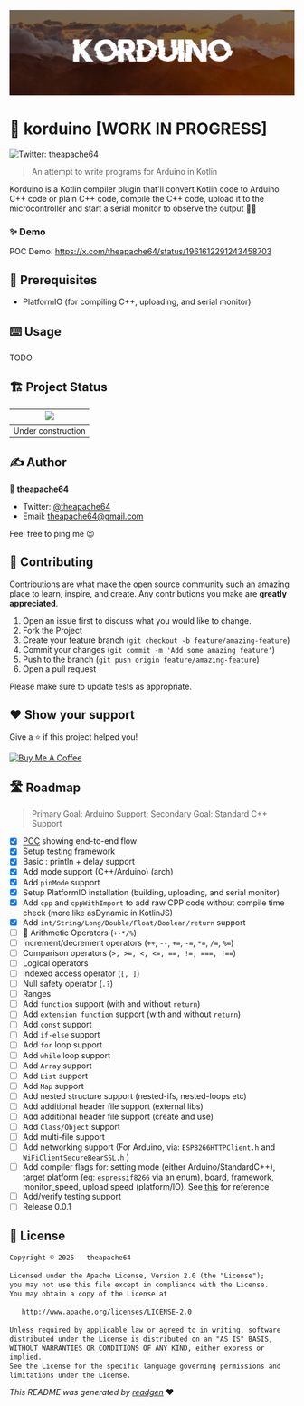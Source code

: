 ![](cover.jpeg)

# 🚧 korduino [WORK IN PROGRESS]

<a href="https://twitter.com/theapache64" target="_blank">
<img alt="Twitter: theapache64" src="https://img.shields.io/twitter/follow/theapache64.svg?style=social" />
</a>

> An attempt to write programs for Arduino in Kotlin

Korduino is a Kotlin compiler plugin that'll convert Kotlin code to Arduino C++ code or plain C++ code, compile the C++ code, upload it to the microcontroller and start a serial monitor to observe the output 🙌🏼



### ✨ Demo

POC Demo: https://x.com/theapache64/status/1961612291243458703

## 🦿 Prerequisites

- PlatformIO (for compiling C++, uploading, and serial monitor)

## ⌨️ Usage

TODO

## 🏗 Project Status

|![](https://i.giphy.com/media/7Sk1DclBgQoVyGCSPx/giphy.gif) |
|:--:|
| Under construction |

## ✍️ Author

👤 **theapache64**

* Twitter: <a href="https://twitter.com/theapache64" target="_blank">@theapache64</a>
* Email: theapache64@gmail.com

Feel free to ping me 😉

## 🤝 Contributing

Contributions are what make the open source community such an amazing place to learn, inspire, and create. Any
contributions you make are **greatly appreciated**.

1. Open an issue first to discuss what you would like to change.
1. Fork the Project
1. Create your feature branch (`git checkout -b feature/amazing-feature`)
1. Commit your changes (`git commit -m 'Add some amazing feature'`)
1. Push to the branch (`git push origin feature/amazing-feature`)
1. Open a pull request

Please make sure to update tests as appropriate.

## ❤ Show your support

Give a ⭐️ if this project helped you!

<a href="https://www.buymeacoffee.com/theapache64" target="_blank">
    <img src="https://cdn.buymeacoffee.com/buttons/v2/default-yellow.png" alt="Buy Me A Coffee" width="160">
</a>


## 🛣️ Roadmap

> Primary Goal: Arduino Support; Secondary Goal: Standard C++ Support

- [x] [POC](https://x.com/theapache64/status/1961612291243458703) showing end-to-end flow
- [x] Setup testing framework
- [x] Basic : println + delay support
- [x] Add mode support (C++/Arduino) (arch)
- [x] Add `pinMode` support
- [x] Setup PlatformIO installation (building, uploading, and serial monitor)
- [x] Add `cpp` and `cppWithImport` to add raw CPP code without compile time check (more like asDynamic in KotlinJS) 
- [x] Add `int/String/Long/Double/Float/Boolean/return` support
- [ ] 🚧 Arithmetic Operators (`+-*/%`) 
- [ ] Increment/decrement operators (`++`, `--`, `+=`, `-=`, `*=`, `/=`, `%=`) 
- [ ] Comparison operators (`>, >=, <, <=, ==, !=, ===, !==`) 
- [ ] Logical operators
- [ ] Indexed access operator (`[, ]`)
- [ ] Null safety operator (`.?`)
- [ ] Ranges
- [ ] Add `function` support (with and without `return`)
- [ ] Add `extension function` support (with and without `return`)
- [ ] Add `const` support
- [ ] Add `if-else` support
- [ ] Add `for` loop support
- [ ] Add `while` loop support
- [ ] Add `Array` support
- [ ] Add `List` support
- [ ] Add `Map` support
- [ ] Add nested structure support (nested-ifs, nested-loops etc)
- [ ] Add additional header file support (external libs) 
- [ ] Add additional header file support (create and use) 
- [ ] Add `Class/Object` support
- [ ] Add multi-file support
- [ ] Add networking support (For Arduino, via: `ESP8266HTTPClient.h` and `WiFiClientSecureBearSSL.h` )
- [ ] Add compiler flags for: setting mode (either Arduino/StandardC++), target platform (eg: `espressif8266` via an enum), board, framework, monitor_speed, upload speed (platform/IO). See [this](https://github.com/theapache64/green/blob/master/platformio.ini) for reference
- [ ] Add/verify testing support
- [ ] Release 0.0.1

## 📝 License

```
Copyright © 2025 - theapache64

Licensed under the Apache License, Version 2.0 (the "License");
you may not use this file except in compliance with the License.
You may obtain a copy of the License at

   http://www.apache.org/licenses/LICENSE-2.0

Unless required by applicable law or agreed to in writing, software
distributed under the License is distributed on an "AS IS" BASIS,
WITHOUT WARRANTIES OR CONDITIONS OF ANY KIND, either express or implied.
See the License for the specific language governing permissions and
limitations under the License.
```

_This README was generated by [readgen](https://github.com/theapache64/readgen)_ ❤